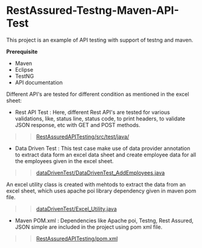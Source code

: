 # RestAssured-Testng-Maven-API-Test
This project is an example of API testing with support of testng and maven.  

**Prerequisite** 
- Maven 
- Eclipse
- TestNG
- API documentation

Different API's are tested for different condition as mentioned in the excel sheet:

- Rest API Test : Here, different Rest API's are tested for various validations, like, status line, status code, to print headers, to validate JSON response, 
etc with GET and POST methods. 

>> [RestAssuredAPITesting/src/test/java/](https://github.com/robinch93/RestAssured-Testng-Maven-API-Test/RestAssuredAPITesting/src/test/java)

- Data Driven Test : This test case make use of data provider annotation to extract data form an excel data sheet and create employee data for all the employees 
given in the excel sheet.  

>> [dataDrivenTest/DataDrivenTest_AddEmployees.java](https://github.com/robinch93/RestAssured-Testng-Maven-API-Test/RestAssuredAPITesting/src/test/java/dataDrivenTest/DataDrivenTest_AddEmployees.java)

An excel utility class is created with mehtods to extract the data from an excel sheet, which uses apache poi library dependency given in maven pom file. 

>> [dataDrivenTest/Excel_Utility.java](https://github.com/robinch93/RestAssured-Testng-Maven-API-Test/RestAssuredAPITesting/src/test/java/dataDrivenTest/Excel_Utility.java)

- Maven POM.xml : Dependencies like Apache poi, Testng, Rest Assured, JSON simple are included in the project using pom xml file. 

>> [RestAssuredAPITesting/pom.xml](https://github.com/robinch93/RestAssured-Testng-Maven-API-Test/RestAssuredAPITesting/pom.xml)










